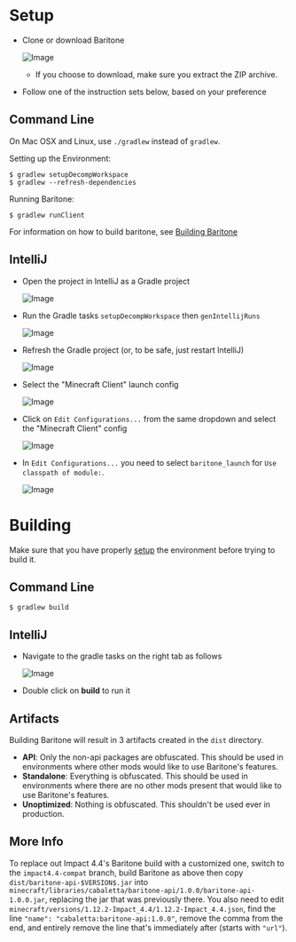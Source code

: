 # Setup

- Clone or download Baritone

  ![Image](https://i.imgur.com/kbqBtoN.png)
  - If you choose to download, make sure you extract the ZIP archive.
- Follow one of the instruction sets below, based on your preference

## Command Line
On Mac OSX and Linux, use `./gradlew` instead of `gradlew`.

Setting up the Environment:

```
$ gradlew setupDecompWorkspace
$ gradlew --refresh-dependencies
```

Running Baritone:

```
$ gradlew runClient
```

For information on how to build baritone, see [Building Baritone](#building-baritone)

## IntelliJ
- Open the project in IntelliJ as a Gradle project
  
  ![Image](https://i.imgur.com/jw7Q6vY.png)

- Run the Gradle tasks `setupDecompWorkspace` then `genIntellijRuns`
  
  ![Image](https://i.imgur.com/QEfVvWP.png)

- Refresh the Gradle project (or, to be safe, just restart IntelliJ)
  
  ![Image](https://i.imgur.com/3V7EdWr.png)

- Select the "Minecraft Client" launch config
  
  ![Image](https://i.imgur.com/1qz2QGV.png)

- Click on ``Edit Configurations...`` from the same dropdown and select the "Minecraft Client" config
  
  ![Image](https://i.imgur.com/s4ly0ZF.png)

- In `Edit Configurations...` you need to select `baritone_launch` for `Use classpath of module:`.
  
  ![Image](https://i.imgur.com/hrLhG9u.png)

# Building

Make sure that you have properly [setup](#setup) the environment before trying to build it.

## Command Line

```
$ gradlew build
```

## IntelliJ

- Navigate to the gradle tasks on the right tab as follows

  ![Image](https://i.imgur.com/PE6r9iN.png)

- Double click on **build** to run it

## Artifacts

Building Baritone will result in 3 artifacts created in the ``dist`` directory.

- **API**: Only the non-api packages are obfuscated. This should be used in environments where other mods would like to use Baritone's features.
- **Standalone**: Everything is obfuscated. This should be used in environments where there are no other mods present that would like to use Baritone's features.
- **Unoptimized**: Nothing is obfuscated. This shouldn't be used ever in production.

## More Info
To replace out Impact 4.4's Baritone build with a customized one, switch to the `impact4.4-compat` branch, build Baritone as above then copy `dist/baritone-api-$VERSION$.jar` into `minecraft/libraries/cabaletta/baritone-api/1.0.0/baritone-api-1.0.0.jar`, replacing the jar that was previously there. You also need to edit `minecraft/versions/1.12.2-Impact_4.4/1.12.2-Impact_4.4.json`, find the line `"name": "cabaletta:baritone-api:1.0.0"`, remove the comma from the end, and entirely remove the line that's immediately after (starts with `"url"`). 
